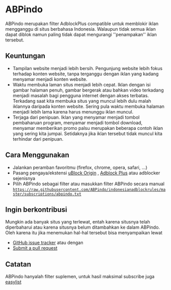 # ABPindo
ABPindo merupakan filter AdblockPlus compatible untuk memblokir iklan mengganggu di situs berbahasa Indonesia. Walaupun tidak semua iklan dapat diblok namun paling tidak dapat mengurangi ''penampakan'' iklan tersebut. 

## Keuntungan
- Tampilan website menjadi lebih bersih. Pengunjung website lebih fokus terhadap konten website, tanpa terganggu dengan iklan yang kadang menyamar menjadi konten website.
- Waktu membuka laman situs menjadi lebih cepat. Iklan dengan isi gambar halaman penuh, gambar bergerak atau bahkan video terkadang menjadi masalah bagi pengguna internet dengan akses terbatas. Terkadang saat kita membuka situs yang muncul lebih dulu malah iklannya daripada konten website. Sering pula waktu membuka halaman menjadi lebih lama karena harus menunggu iklan muncul.
- Terjaga dari penipuan. Iklan yang menyamar menjadi tombol pembaharuan program, menyamar menjadi tombol download, menyamar memberikan promo palsu merupakan beberapa contoh iklan yang sering kita jumpai. Setidaknya jika iklan tersebut tidak muncul kita terhindar dari penipuan.

## Cara Menggunakan 
- Jalankan peramban favoritmu (firefox, chrome, opera, safari, ...)
- Pasang pengaya/ekstensi [uBlock Origin](https://github.com/gorhill/uBlock#installation) , [Adblock Plus](https://adblockplus.org/en/) atau adblocker sejenisnya
- Pilih ABPindo sebagai filter atau masukkan filter ABPindo secara manual
<code>https://raw.githubusercontent.com/ABPindo/indonesianadblockrules/master/subscriptions/abpindo.txt</code>

## Ingin berkontribusi
Mungkin ada banyak situs yang terlewat, entah karena situsnya telah diperbaharui atau karena situsnya belum ditambahkan ke dalam ABPindo. Oleh karena itu jika menemukan hal-hal tersebut bisa menyampaikan lewat
- [GitHub issue tracker](https://github.com/ABPindo/indonesianadblockrules/issues) atau dengan
- [Submit a pull request](https://github.com/ABPindo/indonesianadblockrules/pulls)

## Catatan
ABPindo hanyalah filter suplemen, untuk hasil maksimal subscribe juga [easylist](https://easylist.to/easylist/easylist.txt)
